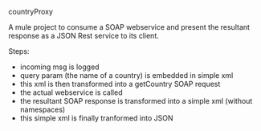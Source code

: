 countryProxy

A mule project to consume a SOAP webservice and present the resultant response as
a JSON Rest service to its client.

Steps:
- incoming msg is logged
- query param (the name of a country) is embedded in simple xml
- this xml is then transformed into a getCountry SOAP request
- the actual webservice is called
- the resultant SOAP response is transformed into a simple xml (without namespaces)
- this simple xml is finally tranformed into JSON
